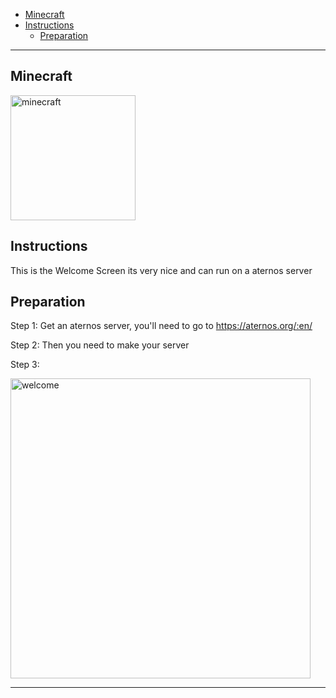
<!-- ----------------------------------------------------------------------- -->
* [Minecraft](#Minecraft)
* [Instructions](#instructions)
    * [Preparation](#preparation)
    
<hr>    
<!-- ----------------------------------------------------------------------- -->

## Minecraft
<img src="https://github.com/Cryptic-Minute/Minecraft_1.12.2_Welcome_Screen/blob/master/Important/Minecraft_cover.png" alt="minecraft" width="200"/>

## Instructions 
This is the Welcome Screen its very nice and can run on a aternos server

## Preparation 
   Step 1: Get an aternos server, you'll need to go to https://aternos.org/:en/
   
   Step 2: Then you need to make your server
  
   Step 3: 








<img src="https://github.com/Cryptic-Minute/Minecraft_1.12.2_Welcome_Screen/blob/master/Important/4fjfgw.gif" alt="welcome" width="480"/>
<hr>
